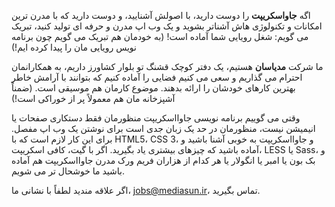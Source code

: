 اگه **جاواسکریپت** را دوست دارید، با اصولش آشنایید، و دوست دارید که با مدرن ترین امکانات و تکنولوژی هاش آشناتر بشوید و یک وب اپ مدرن و حرفه ای تولید کنید، تبریک می گویم: شغل رویایی شما آماده است! (به خودمان هم تبریک می گویم چون برنامه نویس رویایی مان را پیدا کرده ایم!)

ما شرکت **مدیاسان** هستیم، یک دفتر کوچک قشنگ تو بلوار کشاورز داریم، به همکارانمان احترام می گذاریم و سعی می کنیم فضایی را آماده کنیم که بتوانند با آرامش خاطر بهترین کارهای خودشان را ارائه بدهند. موضوع کارمان هم موسیقی است. (ضمناً آشپزخانه مان هم معمولاً پر از خوراکی است!)

وقتی می گوییم برنامه نویسی جاوااسکریپت منظورمان فقط دستکاری صفحات یا انیمیشن نیست، منظورمان در حد یک زبان جدی است برای نوشتن یک وب اپ مفصل. برای این کار لازم است که با HTML5‏، CSS 3، و جاوااسکریپت به خوبی آشنا باشید و آماده باشید که چیزهای بیشتری یاد بگیرید. اگر با گیت، کافی اسکریپت، LESS یا Sass، و بک بون یا امبر یا انگولار یا هر کدام از هزاران فریم ورک مدرن جاوااسکریپت هم آماده باشید ما خوشحال تر می شویم.

اگر علاقه مندید لطفاً با نشانی ما، jobs@mediasun.ir، تماس بگیرید.
